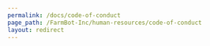 ```yaml
---
permalink: /docs/code-of-conduct
page_path: /FarmBot-Inc/human-resources/code-of-conduct
layout: redirect
---
```

